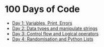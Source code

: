 # 100 Days of Code

* [Day 1: Variables, Print, Errors](./Day%201/main.py)
* [Day 2: Data types and manipulate strings](./Day%202/main.py)
* [Day 3: Control flow  and Logical operators](./Day%203/main.py)
* [Day 4: Randomisation and Python Lists](./Day%204/main.py)
